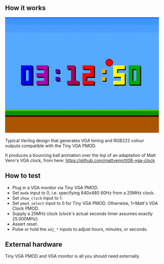<!---

This file is used to generate your project datasheet. Please fill in the information below and delete any unused
sections.

You can also include images in this folder and reference them in the markdown. Each image must be less than
512 kb in size, and the combined size of all images must be less than 1 MB.
-->

## How it works

![Matt Venn's Clock plus a bouncing ball](./bouncing-ball-clock.png)

Typical Verilog design that generates VGA timing and RGB222 colour outputs compatible with the Tiny VGA PMOD.

It produces a bouncing ball animation over the top of an adaptation of Matt Venn's VGA clock, from here: https://github.com/mattvenn/tt08-vga-clock


## How to test

*   Plug in a VGA monitor via Tiny VGA PMOD.
*   Set `mode` input to 0, i.e. specifying 640x480 60Hz from a 25MHz clock.
*   Set `show_clock` input to 1.
*   Set `pmod_select` input to 0 for Tiny VGA PMOD. Otherwise, 1=Matt's VGA Clock PMOD.
*   Supply a 25MHz clock (clock's actual seconds timer assumes exactly 25.000MHz).
*   Assert reset.
*   Pulse or hold the `adj_*` inputs to adjust hours, minutes, or seconds.


## External hardware

Tiny VGA PMOD and VGA monitor is all you should need externally.


